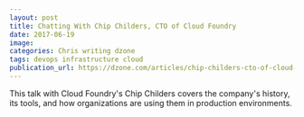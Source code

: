 ```yaml
---
layout: post
title: Chatting With Chip Childers, CTO of Cloud Foundry
date: 2017-06-19
image:
categories: Chris writing dzone
tags: devops infrastructure cloud
publication_url: https://dzone.com/articles/chip-childers-cto-of-cloud-foundry
---
```


This talk with Cloud Foundry's Chip Childers covers the company's history, its tools, and how organizations are using them in production environments.
